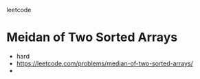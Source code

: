leetcode

# Meidan of Two Sorted Arrays
- hard
- https://leetcode.com/problems/median-of-two-sorted-arrays/
- 